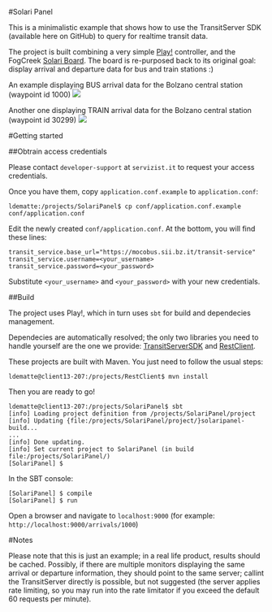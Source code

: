 #Solari Panel

This is a minimalistic example that shows how to use the TransitServer SDK (available here on GitHub) to query for realtime transit data.

The project is built combining a very simple [Play!](https://www.playframework.com/) controller, and the FogCreek [Solari Board](https://github.com/FogCreek/solari-board).
The board is re-purposed back to its original goal: display arrival and departure data for bus and train stations :)

An example displaying BUS arrival data for the Bolzano central station (waypoint id 1000)
![](http://i.imgur.com/oseIEvS.png)

Another one displaying TRAIN arrival data for the Bolzano central station (waypoint id 30299)
![](http://i.imgur.com/E2jyxcR.png)

#Getting started

##Obtrain access credentials

Please contact `developer-support` at `servizist.it` to request your access credentials.

Once you have them, copy `application.conf.example` to `application.conf`:

    ldematte:/projects/SolariPanel$ cp conf/application.conf.example conf/application.conf
    
Edit the newly created `conf/application.conf`. At the bottom, you will find these lines:

    transit_service.base_url="https://mocobus.sii.bz.it/transit-service"
    transit_service.username=<your_username>
    transit_service.password=<your_password>

Substitute `<your_username>` and `<your_password>` with your new credentials.

##Build

The project uses Play!, which in turn uses `sbt` for build and dependecies management.

Dependecies are automatically resolved; the only two libraries you need to handle yourself are the one we provide: [TransitServerSDK](https://github.com/servizist/TransitServerSDK/) and [RestClient](https://github.com/servizist/RestClient).

These projects are built with Maven. You just need to follow the usual steps:

    ldematte@client13-207:/projects/RestClient$ mvn install

Then you are ready to go!

    ldematte@client13-207:/projects/SolariPanel$ sbt
    [info] Loading project definition from /projects/SolariPanel/project
    [info] Updating {file:/projects/SolariPanel/project/}solaripanel-build...
    ...
    [info] Done updating.
    [info] Set current project to SolariPanel (in build file:/projects/SolariPanel/)
    [SolariPanel] $ 

In the SBT console:

    [SolariPanel] $ compile
    [SolariPanel] $ run
    
Open a browser and navigate to `localhost:9000` (for example: `http://localhost:9000/arrivals/1000`)

#Notes

Please note that this is just an example; in a real life product, results should be cached. Possibly, if there are multiple monitors displaying the same arrival or departure information, they should point to the same server; callint the TransitServer directly is possible, but not suggested (the server applies rate limiting, so you may run into the rate limitator if you exceed the default 60 requests per minute).



